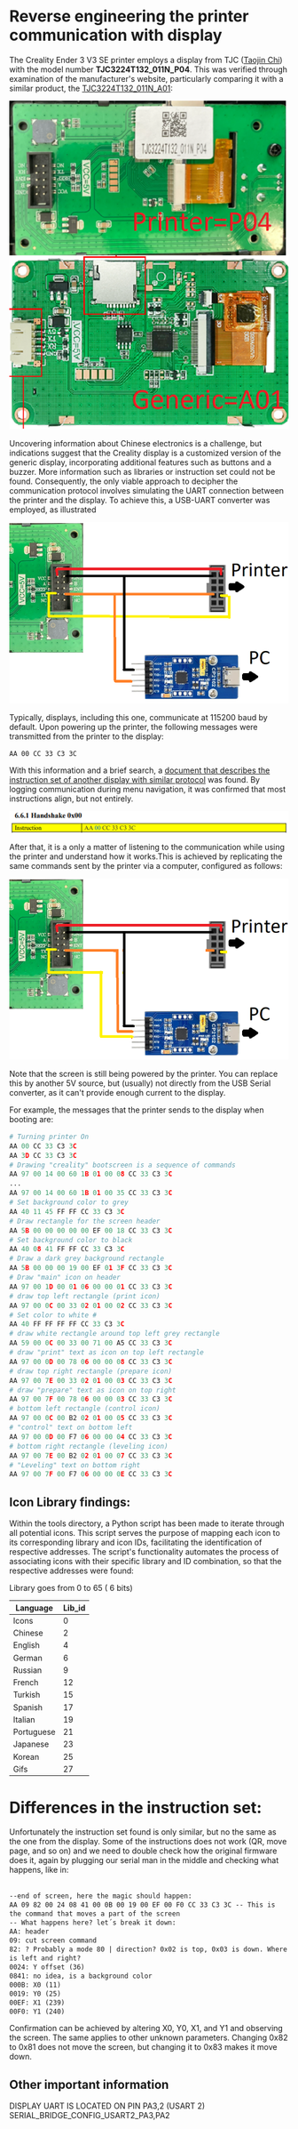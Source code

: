 # Reverse engineering the printer communication with display

The Creality Ender 3 V3 SE printer employs a display from TJC ([Taojin Chi](https://www.tjc1688.com/)) with the model number **TJC3224T132_011N_P04**. This was verified through examination of the manufacturer's website, particularly comparing it with a similar product, the [TJC3224T132_011N_A01](https://www.tjc1688.com/contents/7/136.html):

![Model comparison between printer and generic display on tjc website](img/TJC3224T132_011N_comparison.png)

Uncovering information about Chinese electronics is a challenge, but indications suggest that the Creality display is a customized version of the generic display, incorporating additional features such as buttons and a buzzer. More information such as libraries or instruction set could not be found. Consequently, the only viable approach to decipher the communication protocol involves simulating the UART connection between the printer and the display. To achieve this, a USB-UART converter was employed, as illustrated

![Using a usb to serial converter as listener](img/serial_spoofing_config.png)


Typically, displays, including this one, communicate at 115200 baud by default. Upon powering up the printer, the following messages were transmitted from the printer to the display:

```
AA 00 CC 33 C3 3C
```

With this information and a brief search, a [document that describes the instruction set of another display with similar protocol](https://www.dwin-global.com/uploads/T5L_TA-Instruction-Set-Development-Guide.pdf) was found. By logging communication during menu navigation, it was confirmed that most instructions align, but not entirely.

![Handshake instruction on T5L set](img/handshake_instruction_tl5.png)

After that, it is a only a matter of listening to the communication while using the printer and understand how it works.This is achieved by replicating the same commands sent by the printer via a computer, configured as follows:

![Using a usb to serial converter as talker](img/replay_message_configuration.png)

Note that the screen is still being powered by the printer. You can replace this by another 5V source, but (usually) not directly from the USB Serial converter, as it can't provide enough current to the display. 

For example, the messages that the printer sends to the display when booting are:

```py
# Turning printer On
AA 00 CC 33 C3 3C
AA 3D CC 33 C3 3C
# Drawing "creality" bootscreen is a sequence of commands
AA 97 00 14 00 60 1B 01 00 08 CC 33 C3 3C  
...
AA 97 00 14 00 60 1B 01 00 35 CC 33 C3 3C 
# Set background color to grey
AA 40 11 45 FF FF CC 33 C3 3C  
# Draw rectangle for the screen header
AA 5B 00 00 00 00 00 EF 00 18 CC 33 C3 3C 
# Set background color to black
AA 40 08 41 FF FF CC 33 C3 3C 
# Draw a dark grey background rectangle
AA 5B 00 00 00 19 00 EF 01 3F CC 33 C3 3C
# Draw "main" icon on header
AA 97 00 1D 00 01 06 00 00 01 CC 33 C3 3C 
# draw top left rectangle (print icon)
AA 97 00 0C 00 33 02 01 00 02 CC 33 C3 3C 
# Set color to white # 
AA 40 FF FF FF FF CC 33 C3 3C 
# draw white rectangle around top left grey rectangle
AA 59 00 0C 00 33 00 71 00 A5 CC 33 C3 3C 
# draw "print" text as icon on top left rectangle
AA 97 00 0D 00 78 06 00 00 08 CC 33 C3 3C 
# draw top right rectangle (prepare icon)
AA 97 00 7E 00 33 02 01 00 03 CC 33 C3 3C 
# draw "prepare" text as icon on top right
AA 97 00 7F 00 78 06 00 00 03 CC 33 C3 3C 
# bottom left rectangle (control icon)
AA 97 00 0C 00 B2 02 01 00 05 CC 33 C3 3C 
# "control" text on bottom left
AA 97 00 0D 00 F7 06 00 00 04 CC 33 C3 3C 
# bottom right rectangle (leveling icon)
AA 97 00 7E 00 B2 02 01 00 07 CC 33 C3 3C 
# "Leveling" text on bottom right
AA 97 00 7F 00 F7 06 00 00 0E CC 33 C3 3C 
```


## Icon Library findings:

Within the tools directory, a Python script has been made to iterate through all potential icons. This script serves the purpose of mapping each icon to its corresponding library and icon IDs, facilitating the identification of respective addresses. The script's functionality automates the process of associating icons with their specific library and ID combination, so that the respective addresses were found:

Library goes from 0 to 65 ( 6 bits)

|Language   |Lib_id   |
|---|---|
| Icons  | 0  |
| Chinese  |  2 |
| English  |  4 |
| German  |  6 |
| Russian  |  9 |
| French |  12 |
| Turkish  | 15  |
| Spanish  | 17  |
| Italian  | 19  |
| Portuguese  | 21  |
| Japanese  |  23 |
| Korean  |  25 |
| Gifs  |  27 |


# Differences in the instruction set:

Unfortunately the instruction set found is only similar, but no the same as the one from the display. Some of the instructions does not work (QR, move page, and so on) and we need to double check how the original firmware does it, again by plugging our serial man in the middle and checking what happens, like in:

``` 

--end of screen, here the magic should happen:
AA 09 82 00 24 08 41 00 0B 00 19 00 EF 00 F0 CC 33 C3 3C -- This is the command that moves a part of the screen
-- What happens here? let´s break it down:
AA: header
09: cut screen command
82: ? Probably a mode 80 | direction? 0x02 is top, 0x03 is down. Where is left and right?
0024: Y offset (36)
0841: no idea, is a background color
000B: X0 (11)
0019: Y0 (25)
00EF: X1 (239)
00F0: Y1 (240)

```
Confirmation can be achieved by altering X0, Y0, X1, and Y1 and observing the screen. The same applies to other unknown parameters. Changing 0x82 to 0x81 does not move the screen, but changing it to 0x83 makes it move down. 


## Other important information

DISPLAY UART IS LOCATED ON PIN PA3,2 (USART 2)
SERIAL_BRIDGE_CONFIG_USART2_PA3,PA2